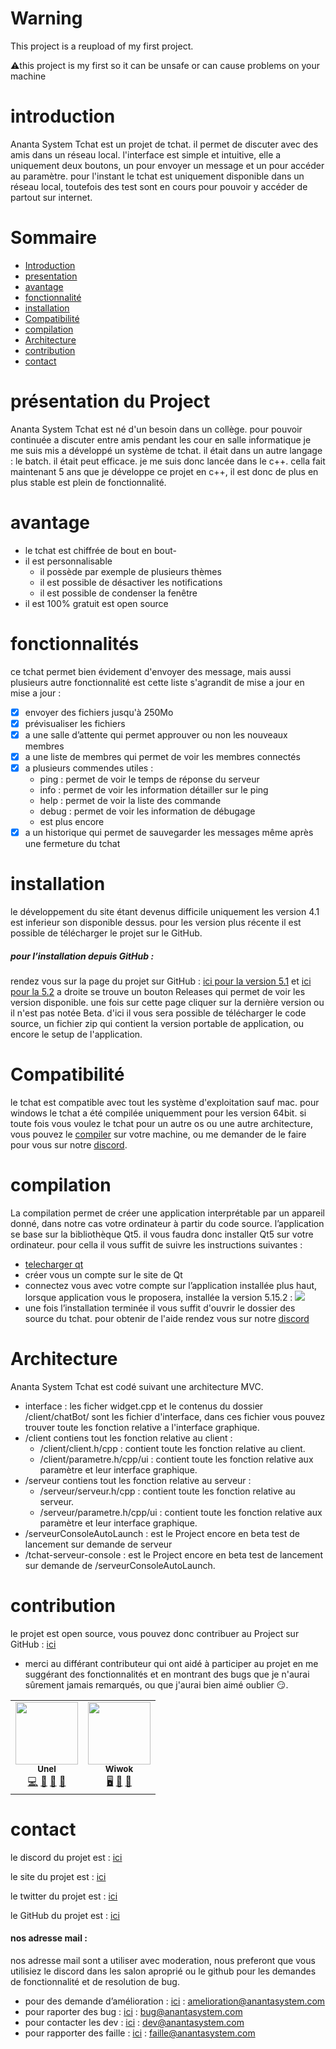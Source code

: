 # Warning

 

This project is a reupload of my first project.

⚠️this project is my first so it can be unsafe or can cause problems on your machine


# introduction

Ananta System Tchat est un projet de tchat. il permet de discuter avec des amis dans un réseau local. l'interface est simple et intuitive, elle a uniquement deux boutons, un pour envoyer un message et un pour accéder au paramètre.
pour l'instant le tchat est uniquement disponible dans un réseau local, toutefois des test sont en cours pour pouvoir y accéder de partout sur internet.

# Sommaire
- [Introduction](#introduction)
- [presentation](#presentation)
- [avantage](#avantage)
- [fonctionnalité](#fonctionnalité)
- [installation](#installation)
- [Compatibilité](#compatibilité)
- [compilation](#compilation)
- [Architecture](#architecture)
- [contribution](#contribution)
- [contact](#contact)

# présentation du Project
Ananta System Tchat est né d'un besoin dans un collège. pour pouvoir continuée a discuter entre amis pendant les cour en salle informatique je me suis mis a développé un système de tchat. il était dans un autre langage : le batch. il était peut efficace. je me suis donc lancée dans le c++. cella fait maintenant 5 ans que je développe ce projet en c++, il est donc de plus en plus stable est plein de fonctionnalité.

# avantage
- le tchat est chiffrée de bout en bout-
- il est personnalisable
    - il possède par exemple de plusieurs thèmes
    - il est possible de désactiver les notifications
    - il est possible de condenser la fenêtre
- il est 100% gratuit est open source

# fonctionnalités
ce tchat permet bien évidement d'envoyer des message, mais aussi plusieurs autre fonctionnalité est cette liste s'agrandit de mise a jour en mise a jour :
- [x] envoyer des fichiers jusqu'à 250Mo
- [x] prévisualiser les fichiers
- [x] a une salle d’attente qui permet approuver ou non les nouveaux membres
- [x] a une liste de membres qui permet de voir les membres connectés
- [x] a plusieurs commendes utiles :
    - ping : permet de voir le temps de réponse du serveur
    - info : permet de voir les information détailler sur le ping
    - help : permet de voir la liste des commande
    - debug : permet de voir les information de débugage
    - est plus encore
- [x] a un historique qui permet de sauvegarder les messages même après une fermeture du tchat

# installation
le développement du site étant devenus difficile uniquement les version 4.1 est inferieur son disponible dessus. pour les version plus récente il est possible de télécharger le projet sur le GitHub.
##### pour l’installation depuis GitHub :
rendez vous sur la page du projet sur GitHub : [ici pour la version 5.1](https://github.com/https-github-com-anantasystem/anantaSystemTchat5.1) et [ici pour la 5.2](https://github.com/https-github-com-anantasystem/tchat-v5.2)
a droite se trouve un bouton Releases qui permet de voir les version disponible. une fois sur cette page cliquer sur la dernière version ou il n'est pas notée Beta. d'ici il vous sera possible de télécharger le code source, un fichier zip qui contient la version portable de application, ou encore le setup de l'application.

# Compatibilité
le tchat est compatible avec tout les système d'exploitation sauf mac.
pour windows le tchat a été compilée uniquemment pour les version 64bit. si toute fois vous voulez le tchat pour un autre os ou une autre architecture, vous pouvez le [compiler](compilation) sur votre machine, ou me demander de le faire pour vous sur notre [discord](https://[discord](https://discord.com/invite/rFm24ZznnT).com/invite/rFm24ZznnT).

# compilation
La compilation permet de créer une application interprétable par un appareil donné, dans notre cas votre ordinateur à partir du code source.
l’application se base sur la bibliothèque Qt5. il vous faudra donc installer Qt5 sur votre ordinateur. pour cella il vous suffit de suivre les instructions suivantes :

- [telecharger qt](https://www.qt.io/download-open-source?hsCtaTracking=9f6a2170-a938-42df-a8e2-a9f0b1d6cdce%7C6cb0de4f-9bb5-4778-ab02-bfb62735f3e5)
- créer vous un compte sur le site de Qt
- connectez vous avec votre compte sur l’application installée plus haut, lorsque application vous le proposera, installée la version 5.15.2 : ![](https://cdn.discordapp.com/attachments/960222007180529775/960222092660441208/Capture_decran_2022-04-03_175730.png) 
- une fois l’installation terminée il vous suffit d'ouvrir le dossier des source du tchat.
pour obtenir de l'aide rendez vous sur notre [discord](https://[discord](https://discord.com/invite/rFm24ZznnT).com/invite/rFm24ZznnT)

# Architecture
Ananta System Tchat est codé suivant une architecture MVC.
- interface : les ficher widget.cpp et le contenus du dossier /client/chatBot/ sont les fichier d'interface, dans ces fichier vous pouvez trouver toute les fonction relative a l'interface graphique.
- /client  contiens tout les fonction relative au client :
    - /client/client.h/cpp : contient toute les fonction relative au client.
    - /client/parametre.h/cpp/ui : contient toute les fonction relative aux paramètre et leur interface graphique.
- /serveur  contiens tout les fonction relative au serveur :
    - /serveur/serveur.h/cpp : contient toute les fonction relative au serveur.
    - /serveur/parametre.h/cpp/ui : contient toute les fonction relative aux paramètre et leur interface graphique.
- /serveurConsoleAutoLaunch : est le Project encore en beta test de lancement sur demande de serveur
- /tchat-serveur-console : est le Project encore en beta test de lancement sur demande de /serveurConsoleAutoLaunch.

# contribution
le projet est open source, vous pouvez donc contribuer au Project sur GitHub : [ici](https://github.com/https-github-com-anantasystem) 
- merci au différant contributeur qui ont aidé à participer au projet en me suggérant des fonctionnalités et en montrant des bugs que je n'aurai sûrement jamais remarqués, ou que j'aurai bien aimé oublier 😏.
<table>
  <tr>
    <!unel>
    <td align="center"><a href="https://anantasystem.com/unel"><img src="https://avatars.githubusercontent.com/u/86972822?v=4" width="100px;" alt=""/><br /><sub><b>Unel</b></sub></a><br /><a href="https://github.com/UnelDev" title="Code">💻</a> <a href="https://github.com/UnelDev" title="User Testing">📓</a> <a href="https://github.com/UnelDev" href="#ideas-bain3" title="Ideas, Planning, & Feedback">🤔</a> <a href="https://github.com/UnelDev" href="#plugin-bain3" title="Plugin/utility libraries">🔌</a> </td>
    <!wiwok>
    <td align="center"><a href="https://anantasystem.com/wiwok"><img src="https://avatars.githubusercontent.com/u/84347864?v=4" width="100px;" alt=""/><br /><sub><b>Wiwok</b></sub></a><br /><a href="https://github.com/Wiwok" title="site">🖥️</a> <a href="https://github.com/Wiwok" title="User Testing">📓</a> <a href="https://github.com/Wiwok" href="#ideas-bain3" title="Ideas, Planning, & Feedback">🤔</a></td>

  </tr>
</table>

# contact
le discord du projet est : [ici](https://[discord](https://discord.com/invite/rFm24ZznnT).com/invite/rFm24ZznnT)

le site du projet est : [ici](http://anantasystem.com/)

le twitter du projet est : [ici](https://twitter.com/AnantaSystems)

le GitHub du projet est : [ici](https://github.com/https-github-com-anantasystem)



#### nos adresse mail :
nos adresse mail sont a utiliser avec moderation, nous preferont que vous utilisiez le discord dans les salon aproprié ou le github pour les demandes de fonctionnalité et de resolution de bug.
- pour des demande d’amélioration : [ici](mailto:amelioration@anantasystem.com) : amelioration@anantasystem.com
- pour raporter des bug : [ici](mailto:bug@anantasystem.com) : bug@anantasystem.com
- pour contacter les dev : [ici](mailto:dev@anantasystem.com) : dev@anantasystem.com
- pour rapporter des faille : [ici](mailto:faille@anantasystem.com) : faille@anantasystem.com
